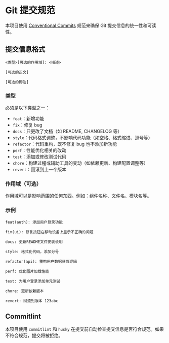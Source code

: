# Git 提交规范

本项目使用 [Conventional Commits](https://www.conventionalcommits.org/zh-hans/v1.0.0/) 规范来确保 Git 提交信息的统一性和可读性。

## 提交信息格式

```
<类型>[可选的作用域]: <描述>

[可选的正文]

[可选的脚注]
```

### 类型

必须是以下类型之一：

- `feat`：新增功能
- `fix`：修复 bug
- `docs`：只更改了文档（如 README, CHANGELOG 等）
- `style`：代码格式调整，不影响代码功能（如空格、格式缩进、逗号等）
- `refactor`：代码重构，既不修复 bug 也不添加新功能
- `perf`：性能优化相关的改动
- `test`：添加或修改测试代码
- `chore`：构建过程或辅助工具的变动（如依赖更新、构建配置调整等）
- `revert`：回滚到上一个版本

### 作用域（可选）

作用域可以是影响范围的任何东西。例如：组件名称、文件名、模块名等。

### 示例

```
feat(auth): 添加用户登录功能
```

```
fix(ui): 修复按钮在移动设备上显示不正确的问题
```

```
docs: 更新README文件安装说明
```

```
style: 格式化代码，添加分号
```

```
refactor(api): 重构用户数据获取逻辑
```

```
perf: 优化图片加载性能
```

```
test: 为用户登录添加单元测试
```

```
chore: 更新依赖版本
```

```
revert: 回滚到版本 123abc
```

## Commitlint

本项目使用 `commitlint` 和 `husky` 在提交前自动检查提交信息是否符合规范。如果不符合规范，提交将被拒绝。 